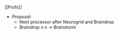 [[Profs]]

- Proposal:
	- Next processor after Neurogrid and Braindrop
	- Braindrop x n -> Brainstorm

